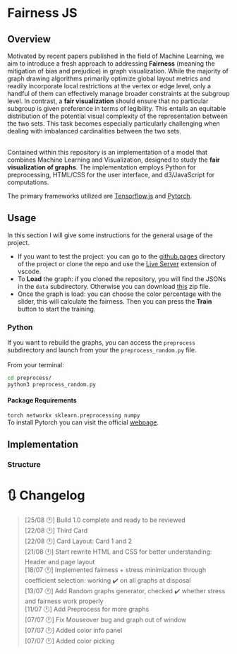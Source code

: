 # Fairness JS

## Overview

Motivated by recent papers published in the field of Machine Learning, we aim to introduce a fresh approach to addressing <b>Fairness</b> (meaning the mitigation of bias and prejudice) in graph visualization. While the majority of graph drawing algorithms primarily optimize global layout metrics and readily incorporate local restrictions at the vertex or edge level, only a handful of them can effectively manage broader constraints at the subgroup level. In contrast, a <b>fair visualization</b> should ensure that no particular subgroup is given preference in terms of legibility. This entails an equitable distribution of the potential visual complexity of the representation between the two sets. This task becomes especially particularly challenging when dealing with imbalanced cardinalities between the two sets.

<br />
Contained within this repository is an implementation of a model that combines Machine Learning and Visualization, designed to study the <b>fair visualization of graphs</b>. The implementation employs Python for preprocessing, HTML/CSS for the user interface, and d3/JavaScript for computations.

The primary frameworks utilized are [Tensorflow.js](https://github.com/tensorflow/tfjs) and [Pytorch](https://github.com/pytorch/pytorch).

## Usage

In this section I will give some instructions for the general usage of the project.

- If you want to test the project: you can go to the [github.pages](tommaso-piselli.github.io) directory of the project or clone the repo and use the [Live Server](https://marketplace.visualstudio.com/items?itemName=ritwickdey.LiveServer) extension of vscode.
- To <b>Load</b> the graph: if you cloned the repository, you will find the JSONs in the `data` subdirectory. Otherwise you can download [this](https://drive.google.com/uc?export=download&id=1cUDNkWZLD_kAtf8CRst3uuQKSxxUyDWL) zip file.
- Once the graph is load: you can choose the color percentage with the slider, this will calculate the fairness. Then you can press the <b>Train</b> button to start the training.

### Python

If you want to rebuild the graphs, you can access the `preprocess` subdirectory and launch from your the `preprocess_random.py` file. \
<br />
From your terminal:

```bash
cd preprocess/
python3 preprocess_random.py
```

#### Package Requirements

`torch networkx sklearn.preprocessing numpy` \
To install Pytorch you can visit the official [webpage](https://pytorch.org/).

## Implementation

### Structure

# 🔃 Changelog

> [25/08 🕐] Build 1.0 complete and ready to be reviewed \
> [22/08 🕐] Third Card \
> [22/08 🕐] Card Layout: Card 1 and 2\
> [21/08 🕐] Start rewrite HTML and CSS for better understanding: Header and page layout\
> [18/07 🕐] Implemented fairness + stress minimization through coefficient selection: working ✔️ on all graphs at disposal\
> [13/07 🕐] Add Random graphs generator, checked ✔️ whether stress and fairness work properly\
> [11/07 🕐] Add Preprocess for more graphs\
> [07/07 🕐] Fix Mouseover bug and graph out of window\
> [07/07 🕐] Added color info panel\
> [07/07 🕐] Added color picking
